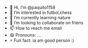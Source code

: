 - 👋 Hi, I’m @paquito1158
- 👀 I’m interested in futbol,chess
- 🌱 I’m currently learning nature 
- 💞️ I’m looking to collaborate on friens
- 📫 How to reach me email
- 😄 Pronouns: ...
- ⚡ Fun fact: ia am good person :)

<!---
paquito1158/paquito1158 is a ✨ special ✨ repository because its `README.md` (this file) appears on your GitHub profile.
You can click the Preview link to take a look at your changes.
--->
